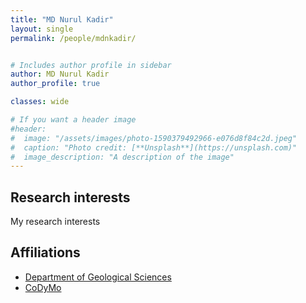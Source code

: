 ```yaml
---
title: "MD Nurul Kadir"
layout: single
permalink: /people/mdnkadir/


# Includes author profile in sidebar
author: MD Nurul Kadir
author_profile: true

classes: wide

# If you want a header image
#header:
#  image: "/assets/images/photo-1590379492966-e076d8f84c2d.jpeg"
#  caption: "Photo credit: [**Unsplash**](https://unsplash.com)"
#  image_description: "A description of the image"
---
```


## Research interests

My research interests



## Affiliations

* [Department of Geological Sciences](https://geology.ufl.edu/)
* [CoDyMo](/index)